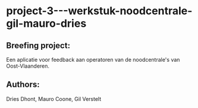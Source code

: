 ﻿# project-3---werkstuk-noodcentrale-gil-mauro-dries
 
 ## Breefing project:
 Een aplicatie voor feedback aan operatoren van de noodcentrale's van Oost-Vlaanderen.
 
 ## Authors:
 Dries Dhont, Mauro Coone, Gil Verstelt
 
 
